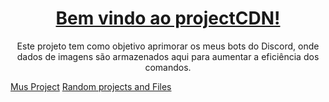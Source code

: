 <h1 align="center">
  <a href="https://r4l7.github.io/projectCDN/">Bem vindo ao projectCDN!</a>
</h1>
<p align="center">Este projeto tem como objetivo aprimorar os meus bots do Discord, onde dados de imagens são armazenados aqui para aumentar a eficiência dos comandos.</p>

[Mus Project](https://r4l7.github.io/projectCDN/musProject/)
[Random projects and Files](https://r4l7.github.io/projectCDN/resource/)

